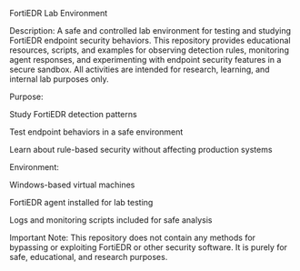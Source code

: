 FortiEDR Lab Environment

Description:
A safe and controlled lab environment for testing and studying FortiEDR endpoint security behaviors. This repository provides educational resources, scripts, and examples for observing detection rules, monitoring agent responses, and experimenting with endpoint security features in a secure sandbox. All activities are intended for research, learning, and internal lab purposes only.

Purpose:

Study FortiEDR detection patterns

Test endpoint behaviors in a safe environment

Learn about rule-based security without affecting production systems

Environment:

Windows-based virtual machines

FortiEDR agent installed for lab testing

Logs and monitoring scripts included for safe analysis

Important Note:
This repository does not contain any methods for bypassing or exploiting FortiEDR or other security software. It is purely for safe, educational, and research purposes.
